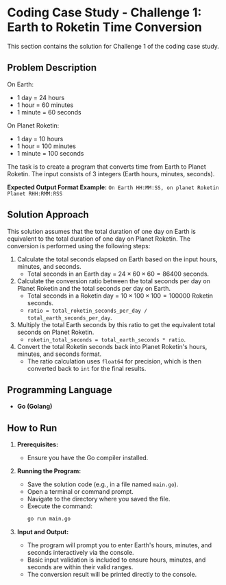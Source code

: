 # Coding Case Study - Challenge 1: Earth to Roketin Time Conversion

This section contains the solution for Challenge 1 of the coding case study.

## Problem Description

On Earth:
* 1 day = 24 hours
* 1 hour = 60 minutes
* 1 minute = 60 seconds

On Planet Roketin:
* 1 day = 10 hours
* 1 hour = 100 minutes
* 1 minute = 100 seconds

The task is to create a program that converts time from Earth to Planet Roketin.
The input consists of 3 integers (Earth hours, minutes, seconds).

**Expected Output Format Example:**
`On Earth HH:MM:SS, on planet Roketin Planet RHH:RMM:RSS`

## Solution Approach

This solution assumes that the total duration of one day on Earth is equivalent to the total duration of one day on Planet Roketin. The conversion is performed using the following steps:

1.  Calculate the total seconds elapsed on Earth based on the input hours, minutes, and seconds.
    * Total seconds in an Earth day = $24 \times 60 \times 60 = 86400$ seconds.
2.  Calculate the conversion ratio between the total seconds per day on Planet Roketin and the total seconds per day on Earth.
    * Total seconds in a Roketin day = $10 \times 100 \times 100 = 100000$ Roketin seconds.
    * `ratio = total_roketin_seconds_per_day / total_earth_seconds_per_day`.
3.  Multiply the total Earth seconds by this ratio to get the equivalent total seconds on Planet Roketin.
    * `roketin_total_seconds = total_earth_seconds * ratio`.
4.  Convert the total Roketin seconds back into Planet Roketin's hours, minutes, and seconds format.
    * The ratio calculation uses `float64` for precision, which is then converted back to `int` for the final results.

## Programming Language

* **Go (Golang)**

## How to Run

1.  **Prerequisites:**
    * Ensure you have the Go compiler installed.

2.  **Running the Program:**
    * Save the solution code (e.g., in a file named `main.go`).
    * Open a terminal or command prompt.
    * Navigate to the directory where you saved the file.
    * Execute the command:
      ```bash
      go run main.go
      ```

3.  **Input and Output:**
    * The program will prompt you to enter Earth's hours, minutes, and seconds interactively via the console.
    * Basic input validation is included to ensure hours, minutes, and seconds are within their valid ranges.
    * The conversion result will be printed directly to the console.
